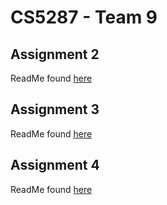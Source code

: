 # CS5287 - Team 9 

## Assignment 2 

ReadMe found [here](https://github.com/parishwolfe/5287-A2/blob/main/README-A1.md) 

## Assignment 3 

ReadMe found [here](https://github.com/parishwolfe/5287-A2/blob/main/README-A3.md) 

## Assignment 4 

ReadMe found [here](https://github.com/parishwolfe/5287-A2/blob/main/README-A4.md) 
